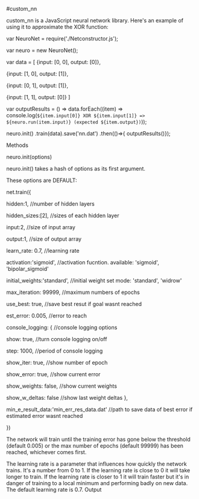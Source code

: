 #custom_nn


custom_nn is a JavaScript neural network library. Here's an example of using it to approximate the XOR function:


var NeuroNet = require('./Netconstructor.js');


var neuro = new NeuroNet();


var data = [
{input: [0, 0], output: [0]},
 
   {input: [1, 0], output: [1]},
  
  {input: [0, 1], output: [1]},
   
 {input: [1, 1], output: [0]}
]


var outputResults = () => 
 data.forEach((item) => 
 console.log(`${item.input[0]} XOR ${item.input[1]} => ${neuro.run(item.input)} (expected ${item.output})`));


neuro.init() .train(data).save('nn.dat')
.then(()=>{
outputResults()}); 
		
 
Methods


neuro.init(options)


neuro.init() takes a hash of options as its first argument. 

These options are DEFAULT:


net.train({

hidden:1,  //number of hidden layers

hidden_sizes:[2], //sizes of each hidden layer

input:2, //size of input array
	
output:1, //size of output array

learn_rate: 0.7, //learning rate
		
activation:'sigmoid', //activation fucntion. available: 'sigmoid', 'bipolar_sigmoid'
		
initial_weights:'standard', //initial weight set mode: 'standard', 'widrow'
		
max_iteration: 99999, //maximum numbers of epochs
		
use_best: true, //save best resut if goal wasnt reached
		
est_error: 0.005, //error to reach
		
console_logging: { //console logging options
			
show: true, //turn console logging on/off
			
step: 1000, //period of console logging
			
show_iter: true, //show number of epoch
			
show_error: true, //show current error
			
show_weights: false, //show current weights
			
show_w_deltas: false //show last weight deltas
	},
		
min_e_result_data:'min_err_res_data.dat' //path to save data of best error if estimated error wasnt reached

})


The network will train until the training error has gone below the threshold (default 0.005) or the max number of epochs (default 99999) has been reached, whichever comes first.


The learning rate is a parameter that influences how quickly the network trains. It's a number from 0 to 1. If the learning rate is close to 0 it will take longer to train. If the learning rate is closer to 1 it will train faster but it's in danger of training to a local minimum and performing badly on new data. The default learning rate is 0.7.
Output




